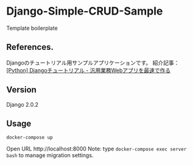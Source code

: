 Django-Simple-CRUD-Sample
====

Template boilerplate

## References.

Djangoのチュートリアル用サンプルアプリケーションです。
紹介記事：[[Python] Djangoチュートリアル - 汎用業務Webアプリを最速で作る](https://qiita.com/okoppe8/items/54eb105c9c94c0960f14)

## Version

Django 2.0.2

## Usage


```
docker-compose up
```

Open URL http://localhost:8000
Note: type `docker-compose exec server bash` to manage migration settings.
